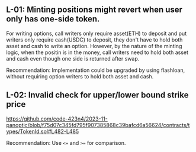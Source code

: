 ## L-01: Minting positions might revert when user only has one-side token.
For writing options, call writers only require asset(ETH) to deposit and put writers only require cash(USDC) to deposit, they don't have to hold both asset and cash to write an option.
However, by the nature of the minting logic, when the positin is in the money, call writers need to hold both asset and cash even though one side is returned after swap.

Recommendation: Implementation could be upgraded by using flashloan, without requiring option writers to hold both asset and cash.

## L-02: Invalid check for upper/lower bound strike price
https://github.com/code-423n4/2023-11-panoptic/blob/f75d07c345fd795f907385868c39bafcd6a56624/contracts/types/TokenId.sol#L482-L485

Recommendation: Use `<=` and `>=` for comparison.
